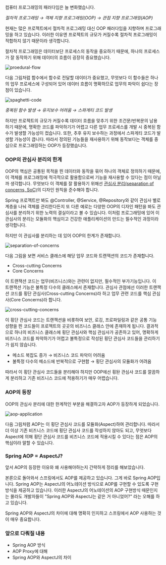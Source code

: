 
컴퓨터 프로그래밍의 패러다임은 늘 변화했습니다.

_절차적 프로그래밍 → 객체 지향 프로그래밍(OOP) → 관점 지향 프로그래밍(AOP)_

현재는 많은 프로젝트에서 절차적 프로그래밍 대신 OOP 패러다임을 지향하며 프로그래밍을 하고 있습니다. 이러한 이유엔 프로젝트의 규모가 커질수록 절차적 프로그래밍이 적합하지 않기 때문이라 생각합니다.

절차적 프로그래밍은 데이터보단 프로세스의 동작을 중요하기 때문에, 하나의 프로세스가 잘 동작하기 위해 데이터의 흐름이 굉장히 중요했습니다.

![proedural-flow](/images/aop/procedural-flow.png)

다음 그림처럼 함수에서 함수로 전달할 데이터가 중요했고, 무엇보다 이 함수들은 하나의 업무 프로세스에 구성되어 있어 데이터 흐름이 명확하므로 업무의 파악이 쉽다는 장점이 있습니다.

![spaghetti-code](/images/aop/spaghetti-code.png)

_중복된 함수 발생 → 유지보수 어려움 → 스파게티 코드 발생_

하지만 프로젝트의 규모가 커질수록 데이터 흐름을 맞추기 위한 조건문/반복문의 남용하기 때문에, 명확한 코드를 파악하기가 어렵고 다른 업무 프로세스를 개발 시 중복된 함수가 발생할 가능성이 컸습니다. 또한, 추후 유지 보수하는 과정에서 스파게티 코드가 발생할 가능성이 큽니다. 따라서 정의된 기능들을 재사용하기 위해 동작보다는 객체를 중심으로 프로그래밍하는 OOP가 등장했습니다.

### OOP의 관심사 분리의 한계

OOP의 핵심은 공통된 목적을 띈 데이터와 동작을 묶어 하나의 객체로 정의하기 때문에, 이 객체를 프로그래밍에 적극적으로 활용함으로써 기능을 재사용할 수 있다는 점이 아닐까 생각합니다. 무엇보다 이 객체를 잘 활용하기 위해선 [관심사 분리(separation of concerns, SoC)](https://ko.wikipedia.org/wiki/%EA%B4%80%EC%8B%AC%EC%82%AC_%EB%B6%84%EB%A6%AC)의 디자인 원칙을 준수해야 합니다.

Spring 프로젝트만 봐도 @Controller, @Service, @Repository와 같이 관심사 별로 계층을 나눠 객체를 관리한다든지 또 다른 예로는 다양한 OOP의 디자인 패턴을 봐도 관심사를 분리하기 위한 노력의 결실이라고 볼 수 있습니다. 이처럼 프로그래밍에 있어 이 관심사의 분리는 모듈화의 핵심이고 건강한 애플리케이션의 만드는 필수적인 과정이라 생각합니다.

하지만 이 관심사를 분리하는 데 있어 OOP의 한계가 존재합니다.

![separation-of-concerns](/images/aop/separation-of-concerns.png)

다음 그림을 보면 서비스 클래스에 해당 업무 코드와 트랜잭션의 코드가 존재합니다.

- Cross-cutting Concerns
- Core Concerns

이 트랜잭션 코드는 업무(비즈니스)와는 관련이 없지만, 필수적인 부가기능입니다. 이 트랜잭션 기능은 불특정 다수의 클래스에서 존재합니다. 관심사 관점에선 이러한 트랜잭션 코드를 횡단 관심사(Cross-cutting Concerns)라 하고 업무 관련 코드를 핵심 관심사(Core Concerns)라 합니다.

![cross-cutting-concerns](/images/aop/cross-cutting-concerns.png)

이 횡단 관심사 코드는 트랜잭션을 비롯하여 보안, 로깅, 프로파일링과 같은 공통 기능 성향을 띈 코드들이 프로젝트의 곳곳의 비즈니스 클래스 안에 존재하게 됩니다. 결과적으로 하나의 비즈니스 클래스에 횡단 관심사와 핵심 관심사가 공존하고 있어, 명확하게 비즈니스 코드를 파악하기가 어렵고 불특정으로 작성된 횡단 관심사 코드들을 관리하기가 쉽지 않습니다.

- 메소드 복잡도 증가 → 비즈니스 코드 파악이 어려움
- 불특정 다수의 메소드에 반복적으로 구현함 → 횡단 관심사의 모듈화가 어려움

따라서 이 횡단 관심사 코드들을 분리해야 하지만 OOP에선 횡돤 관심사 코드를 깔끔하게 분리하고 기존 비즈니스 코드에 적용하기가 매우 어렵습니다.

### AOP의 등장

OOP의 관심사 분리에 대한 한계적인 부분을 해결하고자 AOP가 등장하게 되었습니다.

![aop-application](/images/aop/aop-application.png)

다음 그림처럼 AOP는 이 횡단 관심사 코드를 모듈화(Aspect)하여 관리합니다. 따라서 더 이상 기존 비즈니스 코드에 횡단 관심사 코드를 작성하지 않아도 되고, 무엇보다 Aspect에 의해 횡단 관심사 코드를 비즈니스 코드에 적용시킬 수 있다는 점은 AOP의 핵심이라 말할 수 있습니다.

### Spring AOP = AspectJ?

앞서 AOP의 등장한 이유와 왜 사용해야하는지 간략하게 정리를 해보았습니다.

본론으로 돌아와서 스프링에서도 AOP를 제공하고 있습니다. 그게 바로 Spring AOP입니다. Spring AOP는 AspectJ의 어노테이션 방식으로 AOP를 구현할 수 있도록 구현방식을 제공하고 있습니다. 이러한 AspectJ의 어노테이션의 AOP 구현방식 때문인지는 몰라도 개발자들이 "Spring AOP와 AspectJ는 같은 거 아니었어?" 라는 오해를 하고 있습니다.

Spring AOP와 AspectJ의 차이에 대해 명확히 인지하고 스프링에서 AOP 사용하는 것이 매우 중요합니다.

### 앞으로 다뤄질 내용

- Spring AOP 방식
- AOP Proxy에 대해
- Spring AOP와 AspectJ의 차이
